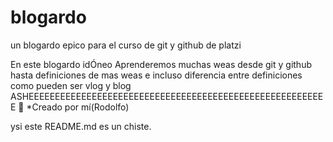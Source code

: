 # blogardo
un blogardo epico para el curso de git y github de platzi

En este blogardo idÓneo
Aprenderemos muchas weas
desde git y github
hasta definiciones de mas weas
e incluso diferencia entre definiciones
como pueden ser
vlog y blog
ASHEEEEEEEEEEEEEEEEEEEEEEEEEEEEEEEEEEEEEEEEEEEEEEEEEEEEEEEEE 🖤
*Creado por mí(Rodolfo)


ysi este README.md es un chiste.
